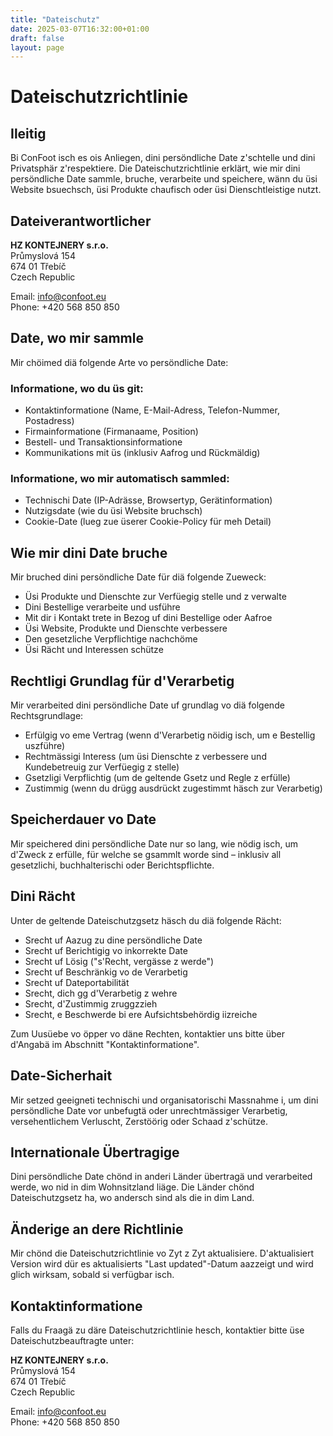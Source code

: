 ```yaml
---
title: "Dateischutz"
date: 2025-03-07T16:32:00+01:00
draft: false
layout: page
---
```


# Dateischutzrichtlinie

## Ileitig

Bi ConFoot isch es ois Anliegen, dini persöndliche Date z'schtelle und dini Privatsphär z'respektiere. Die Dateischutzrichtlinie erklärt, wie mir dini persöndliche Date sammle, bruche, verarbeite und speichere, wänn du üsi Website bsuechsch, üsi Produkte chaufisch oder üsi Dienschtleistige nutzt.

## Dateiverantwortlicher

**HZ KONTEJNERY s.r.o.**  
Průmyslová 154  
674 01 Třebíč  
Czech Republic

Email: info@confoot.eu  
Phone: +420 568 850 850

## Date, wo mir sammle

Mir chöimed diä folgende Arte vo persöndliche Date:

### Informatione, wo du üs git:
- Kontaktinformatione (Name, E-Mail-Adress, Telefon-Nummer, Postadress)
- Firmainformatione (Firmanaame, Position)
- Bestell- und Transaktionsinformatione
- Kommunikations mit üs (inklusiv Aafrog und Rückmäldig)

### Informatione, wo mir automatisch sammled:
- Technischi Date (IP-Adrässe, Browsertyp, Gerätinformation)
- Nutzigsdate (wie du üsi Website bruchsch)
- Cookie-Date (lueg zue üserer Cookie-Policy für meh Detail)

## Wie mir dini Date bruche

Mir bruched dini persöndliche Date für diä folgende Zueweck:

- Üsi Produkte und Dienschte zur Verfüegig stelle und z verwalte
- Dini Bestellige verarbeite und usführe
- Mit dir i Kontakt trete in Bezog uf dini Bestellige oder Aafroe
- Üsi Website, Produkte und Dienschte verbessere
- Den gesetzliche Verpflichtige nachchöme
- Üsi Rächt und Interessen schütze

## Rechtligi Grundlag für d'Verarbetig

Mir verarbeited dini persöndliche Date uf grundlag vo diä folgende Rechtsgrundlage:

- Erfülgig vo eme Vertrag (wenn d'Verarbetig nöidig isch, um e Bestellig uszführe)
- Rechtmässigi Interess (um üsi Dienschte z verbessere und Kundebetreuig zur Verfüegig z stelle)
- Gsetzligi Verpflichtig (um de geltende Gsetz und Regle z erfülle)
- Zustimmig (wenn du drügg ausdrückt zugestimmt häsch zur Verarbetig)

## Speicherdauer vo Date

Mir speichered dini persöndliche Date nur so lang, wie nödig isch, um d'Zweck z erfülle, für welche se gsammlt worde sind – inklusiv all gesetzlichi, buchhalterischi oder Berichtspflichte.

## Dini Rächt

Unter de geltende Dateischutzgsetz häsch du diä folgende Rächt:

- Srecht uf Aazug zu dine persöndliche Date
- Srecht uf Berichtigig vo inkorrekte Date
- Srecht uf Lösig ("s'Recht, vergässe z werde")
- Srecht uf Beschränkig vo de Verarbetig
- Srecht uf Dateportabilität
- Srecht, dich gg d'Verarbetig z wehre
- Srecht, d'Zustimmig zruggzzieh
- Srecht, e Beschwerde bi ere Aufsichtsbehördig iizreiche

Zum Uusüebe vo öpper vo däne Rechten, kontaktier uns bitte über d'Angabä im Abschnitt "Kontaktinformatione".

## Date-Sicherhait

Mir setzed geeigneti technischi und organisatorischi Massnahme i, um dini persöndliche Date vor unbefugtä oder unrechtmässiger Verarbetig, versehentlichem Verluscht, Zerstöörig oder Schaad z'schütze.

## Internationale Übertragige

Dini persöndliche Date chönd in anderi Länder übertragä und verarbeited werde, wo nid in dim Wohnsitzland liäge. Die Länder chönd Dateischutzgsetz ha, wo andersch sind als die in dim Land.

## Änderige an dere Richtlinie

Mir chönd die Dateischutzrichtlinie vo Zyt z Zyt aktualisiere. D'aktualisiert Version wird dür es aktualisierts "Last updated"-Datum aazzeigt und wird glich wirksam, sobald si verfügbar isch.

## Kontaktinformatione

Falls du Fraagä zu däre Dateischutzrichtlinie hesch, kontaktier bitte üse Dateischutzbeauftragte unter:

**HZ KONTEJNERY s.r.o.**  
Průmyslová 154  
674 01 Třebíč  
Czech Republic

Email: info@confoot.eu  
Phone: +420 568 850 850